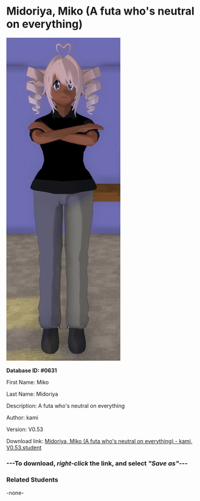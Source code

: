 # Midoriya, Miko (A futa who's neutral on everything)

<img src="../../Files/Images/Midoriya, Miko (A futa who's neutral on everything).png" title="Midoriya, Miko (A futa who's neutral on everything) - kami, V0.53">

**Database ID: #0631**

First Name: Miko

Last Name: Midoriya

Description: A futa who's neutral on everything

Author: kami

Version: V0.53

Download link: <a href="https://raw.githubusercontent.com/Arbiter1223/Daigaku-Gurashi-Custom-Students/master/Files/Student%20Files/Midoriya%2C%20Miko%20(A%20futa%20who's%20neutral%20on%20everything)%20-%20kami%2C%20V0.53.student">Midoriya, Miko (A futa who's neutral on everything) - kami, V0.53.student</a>

### ---**To download, _right-click_ the link, and select _"Save as"_**---

### Related Students

-none-
